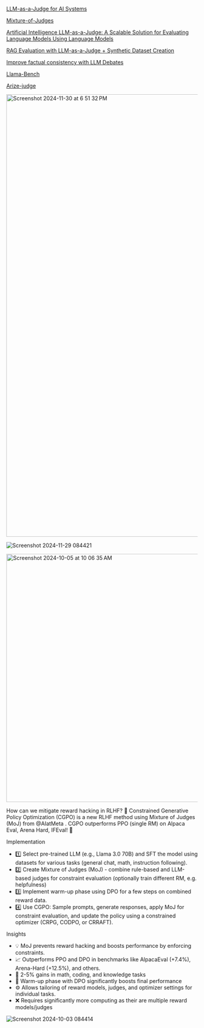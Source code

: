 [LLM-as-a-Judge for AI Systems](https://muditb.com/llm-as-a-judge-for-ai-systems/)

[Mixture-of-Judges](https://x.com/_philschmid/status/1841752199904317868/photo/1)

[Artificial Intelligence LLM-as-a-Judge: A Scalable Solution for Evaluating Language Models Using Language Models](https://www.unite.ai/llm-as-a-judge-a-scalable-solution-for-evaluating-language-models-using-language-models/)

[RAG Evaluation with LLM-as-a-Judge + Synthetic Dataset Creation](https://generativeai.pub/rag-evaluation-with-llm-as-a-judge-synthetic-dataset-creation-7fce566310f5)

[Improve factual consistency with LLM Debates](https://aws.amazon.com/blogs/machine-learning/improve-factual-consistency-with-llm-debates/)

[Llama-Bench](https://github.com/ggerganov/llama.cpp/blob/master/examples/llama-bench/README.md)

[Arize-judge](https://github.com/Arize-ai/phoenix/blob/main/tutorials/evals/optimizing_llm_as_a_judge_prompts.ipynb)

<img width="1166" alt="Screenshot 2024-11-30 at 6 51 32 PM" src="https://github.com/user-attachments/assets/02a1087a-da9c-4efa-a0b2-3894611b7806">


![Screenshot 2024-11-29 084421](https://github.com/user-attachments/assets/b4b46cc5-c2f6-4928-8e47-30e455c79cf2)



<img width="654" alt="Screenshot 2024-10-05 at 10 06 35 AM" src="https://github.com/user-attachments/assets/a981ea5c-4f3d-4d14-9f0d-b666b633c713">




How can we mitigate reward hacking in RLHF? 🤔 Constrained Generative Policy Optimization (CGPO) is a new RLHF method using Mixture of Judges (MoJ) from 
@AIatMeta
. CGPO outperforms PPO (single RM) on Alpaca Eval, Arena Hard, IFEval! 👀

Implementation
- 1️⃣ Select pre-trained LLM (e.g., Llama 3.0 70B) and SFT the model using datasets for various tasks (general chat, math, instruction following).
- 2️⃣ Create Mixture of Judges (MoJ) - combine rule-based and LLM-based judges for constraint evaluation (optionally train different RM, e.g. helpfulness)
- 3️⃣ Implement warm-up phase using DPO for a few steps on combined reward data.
- 4️⃣ Use CGPO: Sample prompts, generate responses, apply MoJ for constraint evaluation, and update the policy using a constrained optimizer (CRPG, CODPO, or CRRAFT).

Insights
- 💡 MoJ prevents reward hacking and boosts performance by enforcing constraints.
- 📈 Outperforms PPO and DPO in benchmarks like AlpacaEval (+7.4%), Arena-Hard (+12.5%), and others.
- 🧮  2-5% gains in math, coding, and knowledge tasks
- 🔄 Warm-up phase with DPO significantly boosts final performance
- ⚙️ Allows tailoring of reward models, judges, and optimizer settings for individual tasks.
- ❌ Requires significantly more computing as their are multiple reward models/judges

![Screenshot 2024-10-03 084414](https://github.com/user-attachments/assets/1e2fcb88-6a01-4943-963f-09611046e2b0)
